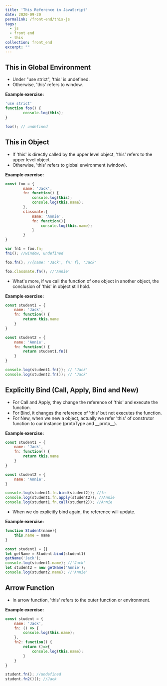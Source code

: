 ```yaml
---
title: 'This Reference in JavaScript'
date: 2020-09-20
permalink: /front-end/this-js
tags:
  - js
  - front end
  - this
collection: front_end
excerpt: ""
---
```


## This in Global Environment

- Under "use strict", 'this' is undefined.
- Otherwise, 'this' refers to window. 

**Example exercise:**

```javascript
'use strict'
function foo() {
        console.log(this);
}

foo(); // undefined
```

## This in Object

- If 'this' is directly called by the upper level object, 'this' refers to the upper level object.
- Otherwise, 'this' refers to global environment (window).

**Example exercise:**

```javascript
const foo = {
        name: 'Jack',
        fn: function() {
            console.log(this);
            console.log(this.name);   
        },
        classmate:{
            name: 'Annie',
            fn: function(){
                console.log(this.name);
            }
        }
}

var fn1 = foo.fn; 
fn1(); //window, undefined

foo.fn(); //{name: 'Jack', fn: f}, 'Jack'

foo.classmate.fn(); //'Annie'
```

- What's more, if we call the function of one object in another object, the conclusion of 'this' in object still hold.

**Example exercise:**
```javascript
const student1 = {
    name: 'Jack',
    fn: function() {
        return this.name 
    }
}

const student2 = {
    name: 'Annie',
    fn: function() {
        return student1.fn() 
    }
}

console.log(student1.fn()); // 'Jack'
console.log(student2.fn()); // 'Jack'
```

## Explicitly Bind (Call, Apply, Bind and New)

- For Call and Apply, they change the reference of 'this' and execute the function.
- For Bind, it changes the reference of 'this' but not executes the function.
- For New, when we new a object, actually we refer 'this' of construtor function to our instance (protoType and \_\_proto\_\_).

**Example exercise:**
```javascript
const student1 = {
    name: 'Jack',
    fn: function() {
        return this.name 
    }
}

const student2 = {
    name: 'Annie', 
}

console.log(student1.fn.bind(student2)); //fn
console.log(student1.fn.apply(student2)); //Annie
console.log(student1.fn.call(student2)); //Annie
```

- When we do explicitly bind again, the reference will update.

**Example exercise:**
```javascript
function Student(name){
    this.name = name
}

const student1 = {}
let getName = Student.bind(student1)
getName('Jack');
console.log(student1.name); //'Jack'
let student2 = new getName('Annie');
console.log(student2.name); //'Annie'
```

## Arrow Function

- In arrow function, 'this' refers to the outer function or environment.

**Example exercise:**

```javascript
const student = {
    name: 'Jack',
    fn: () => {
        console.log(this.name);
    },
    fn2: function() {
        return ()=>{
            console.log(this.name);
        }
    }
}

student.fn(); //undefined
student.fn2()(); //Jack
```

